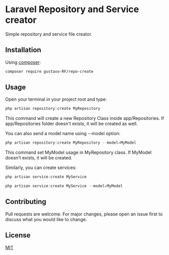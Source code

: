 # Laravel Repository and Service creator

Simple repository and service file creator.

## Installation

Using [composer](https://getcomposer.com):

```bash
composer require gustavo-RF/repo-create
```

## Usage

Open your terminal in your project root and type:

```php
php artisan repository:create MyRepository
```

This command will create a new Repository Class inside app/Repositories. If app/Repositories folder doesn't exists, it will be created as well.

You can also send a model name using --model option:

```php
php artisan repository:create MyRepository --model=MyModel
```

This command set MyModel usage in MyRepository class. If MyModel doesn't exists, it will be created.


Similarly, you can create services:

```php
php artisan service:create MyService
```

```php
php artisan service:create MyService --model=MyModel
```

## Contributing
Pull requests are welcome. For major changes, please open an issue first to discuss what you would like to change.


## License
[MIT](https://choosealicense.com/licenses/mit/)
